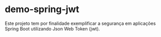 # demo-spring-jwt
Este projeto tem por finalidade exemplificar a segurança em aplicações Spring Boot utilizando Json Web Token (jwt).

